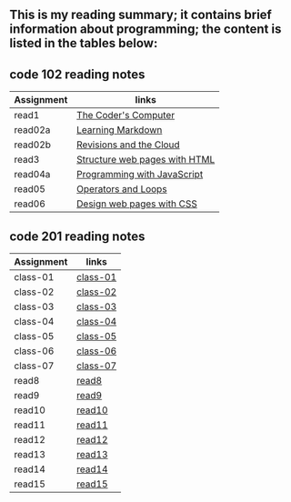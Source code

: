 
## This is my reading summary; it contains brief information about programming; the content is listed in the tables below:

## code 102 reading notes  

|  Assignment  |       links                                      |
|  ----------  |       ------                                     |
|  read1       | [The Coder's Computer](102/read1.md)             |
|  read02a     | [Learning Markdown](102/read02a.md)              |
|  read02b     | [Revisions and the Cloud](102/read02b.md)        |
|  read3       | [Structure web pages with HTML](102/read3.md)    |
|  read04a     | [Programming with JavaScript](102/read04a.md)    |
|  read05      | [Operators and Loops](102/read05.md)             |
|  read06      | [Design web pages with CSS](102/read06.md)       |

## code 201 reading notes  

|  Assignment  |       links                                      |
|  ----------  |       ------                                     |
|  class-01    | [class-01](201/class-01.md)                      |
|  class-02    | [class-02](201/class-02.md)                      |
|  class-03    | [class-03](201/class-03.md)                      |
|  class-04    | [class-04](201/class-04.md)                      |
|  class-05    | [class-05](201/class-05.md)                      |
|  class-06    | [class-06](201/class-06.md)                      |
|  class-07    | [class-07](201/class-07.md)                      |
|  read8       | [read8](201/read8.md)                            |
|  read9       | [read9](201/read9.md)                            |
|  read10      | [read10](201/read10.md)                          |
|  read11      | [read11](201/read11.md)                          |
|  read12      | [read12](201/read12.md)                          |
|  read13      | [read13](201/read13.md)                          |
|  read14      | [read14](201/read14.md)                          |
|  read15      | [read15](201/read15.md)                          |
